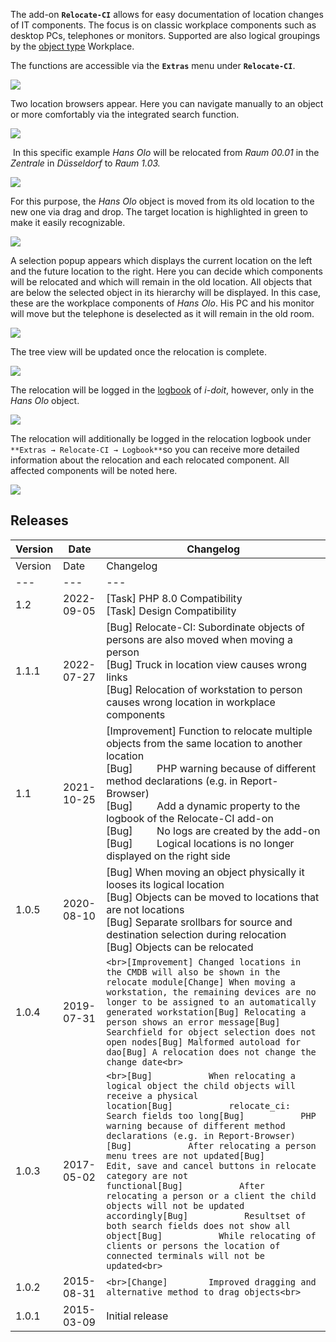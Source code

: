 The add-on **`Relocate-CI`** allows for easy documentation of location changes of IT components. The focus is on classic workplace components such as desktop PCs, telephones or monitors. Supported are also logical groupings by the [object type](/display/en/Structure+of+the+IT+Documentation) Workplace.

The functions are accessible via the **`Extras`** menu under **`Relocate-CI`**.

![](/download/attachments/46759968/relocate.png?version=1&modificationDate=1467722942557&api=v2&effects=drop-shadow)

Two location browsers appear. Here you can navigate manually to an object or more comfortably via the integrated search function.

![](https://lh6.googleusercontent.com/NZXnX4-SarR_E1QVI3lln3JcwtqCQ_HHaFYZjFqjiZfFrlncrfStLzCV0F3rZRFXHN17QeuGC-jqwuFo0mtKHmsz854tpTUGNT03eI24fypyWL2AYSZM2ErWikiT22O26PoZqNk)

 In this specific example _Hans Olo_ will be relocated from _Raum 00.01_ in the _Zentrale_ in _Düsseldorf_ to _Raum 1.03._

  
![](/download/attachments/46759968/ci1.png?version=1&modificationDate=1467884208900&api=v2&effects=drop-shadow)

For this purpose, the _Hans Olo_ object is moved from its old location to the new one via drag and drop. The target location is highlighted in green to make it easily recognizable.  

![](/download/attachments/46759968/ci2.png?version=1&modificationDate=1467884458293&api=v2&effects=drop-shadow)  

A selection popup appears which displays the current location on the left and the future location to the right. Here you can decide which components will be relocated and which will remain in the old location. All objects that are below the selected object in its hierarchy will be displayed. In this case, these are the workplace components of _Hans Olo_. His PC and his monitor will move but the telephone is deselected as it will remain in the old room.

![](/download/attachments/46759968/ci3.png?version=1&modificationDate=1467884727148&api=v2&effects=drop-shadow)

The tree view will be updated once the relocation is complete.

![](/download/attachments/46759968/ci4.png?version=1&modificationDate=1467884815818&api=v2&effects=drop-shadow)

The relocation will be logged in the [logbook](/display/en/Logbook) of _i-doit_, however, only in the _Hans Olo_ object.

![](/download/attachments/46759968/ci5.png?version=1&modificationDate=1467884989590&api=v2&effects=drop-shadow)

The relocation will additionally be logged in the relocation logbook under `**Extras → Relocate-CI → Logbook**`so you can receive more detailed information about the relocation and each relocated component. All affected components will be noted here.

![](/download/attachments/46759968/ci6.png?version=1&modificationDate=1467885165232&api=v2&effects=drop-shadow)

Releases
--------

| Version | Date | Changelog |
| --- | --- | --- |
| Version | Date | Changelog |
| --- | --- | --- |
| 1.2 | 2022-09-05 | \[Task\] PHP 8.0 Compatibility  <br>\[Task\] Design Compatibility |
| 1.1.1 | 2022-07-27 | \[Bug\] Relocate-CI: Subordinate objects of persons are also moved when moving a person  <br>\[Bug\] Truck in location view causes wrong links  <br>\[Bug\] Relocation of workstation to person causes wrong location in workplace components |
| 1.1 | 2021-10-25 | \[Improvement\] Function to relocate multiple objects from the same location to another location  <br>\[Bug\]         PHP warning because of different method declarations (e.g. in Report-Browser)  <br>\[Bug\]         Add a dynamic property to the logbook of the Relocate-CI add-on  <br>\[Bug\]         No logs are created by the add-on  <br>\[Bug\]         Logical locations is no longer displayed on the right side |
| 1.0.5 | 2020-08-10 | \[Bug\] When moving an object physically it looses its logical location  <br>\[Bug\] Objects can be moved to locations that are not locations  <br>\[Bug\] Separate srollbars for source and destination selection during relocation  <br>\[Bug\] Objects can be relocated |
| 1.0.4 | 2019-07-31 | ```<br>[Improvement] Changed locations in the CMDB will also be shown in the relocate module[Change] When moving a workstation, the remaining devices are no longer to be assigned to an automatically generated workstation[Bug] Relocating a person shows an error message[Bug] Searchfield for object selection does not open nodes[Bug] Malformed autoload for dao[Bug] A relocation does not change the change date<br>``` |
| 1.0.3 | 2017-05-02 | ```<br>[Bug]           When relocating a logical object the child objects will receive a physical location[Bug]           relocate_ci: Search fields too long[Bug]           PHP warning because of different method declarations (e.g. in Report-Browser)[Bug]           After relocating a person menu trees are not updated[Bug]           Edit, save and cancel buttons in relocate category are not functional[Bug]           After relocating a person or a client the child objects will not be updated accordingly[Bug]           Resultset of both search fields does not show all object[Bug]           While relocating of clients or persons the location of connected terminals will not be updated<br>``` |
| 1.0.2 | 2015-08-31 | ```<br>[Change]        Improved dragging and alternative method to drag objects<br>``` |
| 1.0.1 | 2015-03-09 | Initial release |